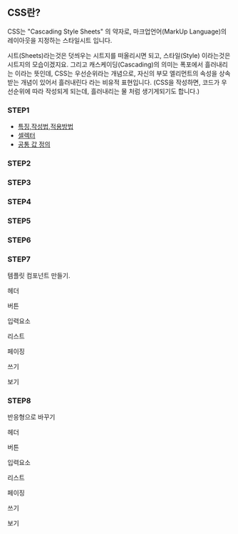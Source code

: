 ## CSS란?

CSS는 "Cascading Style Sheets" 의 약자로, 마크업언어(MarkUp Language)의 레이아웃을 지정하는 스타일시트 입니다.

시트(Sheets)라는것은 덧씌우는 시트지를 떠올리시면 되고, 스타일(Style) 이라는것은 시트지의 모습이겠지요.
그리고 캐스케이딩(Cascading)의 의미는 폭포에서 흘러내리는 이라는 뜻인데, CSS는 우선순위라는 개념으로, 자신의 부모 엘리먼트의 속성을 상속받는 개념이 있어서
흘러내린다 라는 비유적 표현입니다. (CSS을 작성하면, 코드가 우선순위에 따라 작성되게 되는데, 흘러내리는 물 처럼 생기게되기도 합니다.)

### STEP1
- [특징,작성법,적용방법](./step1/readme.md#특징--작성법--적용방법)
- [셀렉터](./step1/readme.md#셀렉터)
- [공통 값 정의](./step1/readme.md#공통-값-정의)


### STEP2


### STEP3


### STEP4


### STEP5


### STEP6


### STEP7
템플릿 컴포넌트 만들기.

헤더

버튼

입력요소

리스트

페이징

쓰기

보기 


### STEP8

반응형으로 바꾸기


헤더

버튼

입력요소

리스트

페이징

쓰기

보기 





